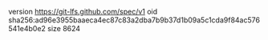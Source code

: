version https://git-lfs.github.com/spec/v1
oid sha256:ad96e3955baaeca4ec87c83a2dba7b9b37d1b09a5c1cda9f84ac576541e4b0e2
size 8624
